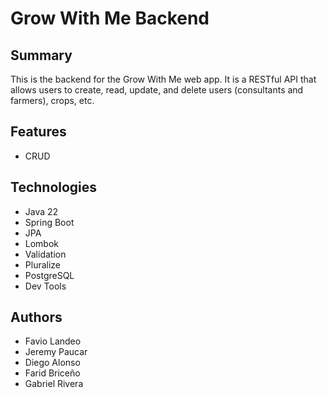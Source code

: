 # Grow With Me Backend

## Summary

This is the backend for the Grow With Me web app. It is a RESTful API that allows users to create, read, update, and delete users (consultants and farmers), crops, etc.

## Features

- CRUD

## Technologies

- Java 22
- Spring Boot
- JPA
- Lombok
- Validation
- Pluralize
- PostgreSQL
- Dev Tools

## Authors

- Favio Landeo
- Jeremy Paucar
- Diego Alonso
- Farid Briceño
- Gabriel Rivera
